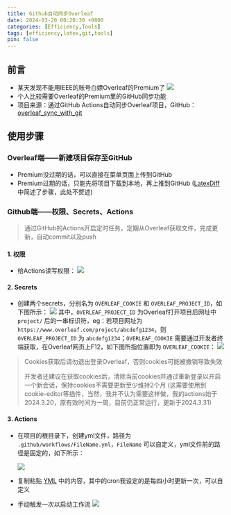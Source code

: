 ```yaml
---
title: Github自动同步Overleaf
date: 2024-03-20 00:20:30 +0800
categories: [Efficiency,Tools]
tags: [efficiency,latex,git,tools]
pin: false
---
```



## 前言

- 某天发现不能用IEEE的账号白嫖Overleaf的Premium了
![](https://cdn.jsdelivr.net/gh/Country-If/Typora-images/img/202403201954277.png)
- 个人比较需要Overleaf的Premium里的GitHub同步功能
- 项目来源：通过GitHub Actions自动同步Overleaf项目，GitHub：[overleaf_sync_with_git](https://github.com/subhamX/overleaf_sync_with_git)

## 使用步骤
### Overleaf端——新建项目保存至GitHub
- Premium没过期的话，可以直接在菜单页面上传到GitHub
- Premium过期的话，只能先将项目下载到本地，再上推到GitHub ([LatexDiff](/posts/LatexDiff) 中简述了步骤，此处不赘述)

### Github端——权限、Secrets、Actions
> 通过GitHub的Actions开启定时任务，定期从Overleaf获取文件，完成更新，自动commit以及push

#### 1. 权限
- 给Actions读写权限：
![](https://cdn.jsdelivr.net/gh/Country-If/Typora-images/img/202403201943704.png)

#### 2. Secrets
- 创建两个secrets，分别名为 `OVERLEAF_COOKIE` 和 `OVERLEAF_PROJECT_ID`，如下图所示：
![](https://cdn.jsdelivr.net/gh/Country-If/Typora-images/img/202403202116660.png)
其中，`OVERLEAF_PROJECT_ID` 为Overleaf打开项目后网址中 `project/` 后的一串标识符，eg：若项目网址为`https://www.overleaf.com/project/abcdefg1234`，则 `OVERLEAF_PROJECT_ID` 为 `abcdefg1234`；`OVERLEAF_COOKIE` 需要通过开发者终端获取，在Overleaf网页上F12，如下图所指位置即为 `OVERLEAF_COOKIE`：
![](https://cdn.jsdelivr.net/gh/Country-If/Typora-images/img/202403311019136.png)
> Cookies获取后请勿退出登录Overleaf，否则cookies可能被撤销导致失效
>
> 开发者还建议在获取cookies后，清除当前cookies并通过重新登录以开启一个新会话，保持cookies不需要更新至少维持2个月 (这需要使用到cookie-editor等插件，当然，我并不认为需要这样做，我的actions始于2024.3.20，原有效时间为一周，目前仍正常运行，更新于2024.3.31)

#### 3. Actions
- 在项目的根目录下，创建yml文件，路径为 `.github/workflows/FileName.yml`，`FileName` 可以自定义，yml文件前的路径是固定的，如下所示：

  ![](https://cdn.jsdelivr.net/gh/Country-If/Typora-images/img/202403202133340.png)

- 复制粘贴 [YML](https://github.com/Country-If/overleaf_sync_with_git/blob/master/YML.yml) 中的内容，其中的cron我设定的是每四小时更新一次，可以自定义

- 手动触发一次以启动工作流
![](https://cdn.jsdelivr.net/gh/Country-If/Typora-images/img/202403202153114.png)
